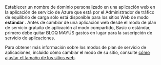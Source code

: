 Establecer un nombre de dominio personalizado en una aplicación web en la aplicación de servicio de Azure que está por el Administrador de tráfico de equilibrio de carga sólo está disponible para los sitios Web de modo **estándar** . Antes de cambiar de una aplicación web desde el modo de plan de servicio gratuito de aplicación al modo compartido, Basic o estándar, primero debe quitar BLOQ MAYÚS gastos en lugar para la suscripción de servicio de aplicaciones. 

Para obtener más información sobre los modos de plan de servicio de aplicaciones, incluido cómo cambiar el modo de su sitio, consulte [cómo ajustar el tamaño de los sitios web](../articles/app-service-web/web-sites-scale.md).